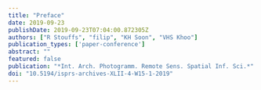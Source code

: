 ```yaml
---
title: "Preface"
date: 2019-09-23
publishDate: 2019-09-23T07:04:00.872305Z
authors: ["R Stouffs", "filip", "KH Soon", "VHS Khoo"]
publication_types: ['paper-conference']
abstract: ""
featured: false
publication: "*Int. Arch. Photogramm. Remote Sens. Spatial Inf. Sci.*"
doi: "10.5194/isprs-archives-XLII-4-W15-1-2019"
---
```


